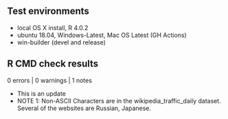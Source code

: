## Test environments
* local OS X install, R 4.0.2
* ubuntu 18.04, Windows-Latest, Mac OS Latest (GH Actions)
* win-builder (devel and release)

## R CMD check results

0 errors | 0 warnings | 1 notes

* This is an update
* NOTE 1: Non-ASCII Characters are in the wikipedia_traffic_daily dataset. Several of the websites are Russian, Japanese. 
